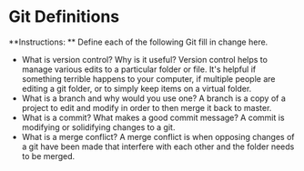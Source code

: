 # Git Definitions

**Instructions: ** Define each of the following Git fill in change here.

* What is version control?  Why is it useful?
Version control helps to manage various edits to a particular folder or file. It's helpful if something terrible happens to your computer, if multiple people are editing a git folder, or to simply keep items on a virtual folder. 
* What is a branch and why would you use one?
A branch is a copy of a project to edit and modify in order to then merge it back to master. 
* What is a commit? What makes a good commit message?
A commit is modifying or solidifying changes to a git. 
* What is a merge conflict?
A merge conflict is when opposing changes of a git have been made that interfere with each other and the folder needs to be merged. 
